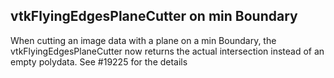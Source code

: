 ## vtkFlyingEdgesPlaneCutter on min Boundary

When cutting an image data with a plane on a min Boundary,
the vtkFlyingEdgesPlaneCutter now returns the actual intersection
instead of an empty polydata.
See #19225 for the details
